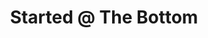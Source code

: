 ---
ee_id_thing: '4255'
site: '1'
type: '2'
inv_num: 2015-005
url: 2015-005-started-the-bottom
title: Started @ The Bottom
year: '2015'
display_year: '2015'
medium: Foam pool noodle, Drake armband
dims: 140 cm x variable width x variable depth
pitch: ''
ps: ''
live_url: ''
related: ''
youtube: ''
related_code: ''
imgs: started-at-the-bottom-2015-005-full-database-JH.jpg,started-at-the-bottom-2015-005-detail-database-JH.jpg
subheading: ''
download: ''
add_credit: ''
commission: ''
layout: things-i-made
---